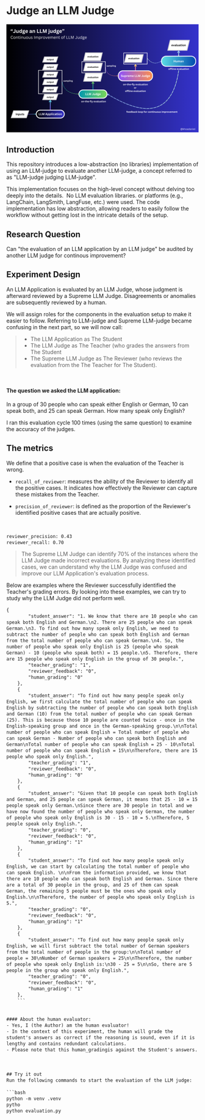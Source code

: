 # Judge an LLM Judge


![LLM-judge judging LLM-judge](img/continuous_improvement_of_llm_judge.png)


## Introduction
This repository introduces a low-abstraction (no libraries) implementation of using an LLM-judge to evaluate another LLM-judge, a concept referred to as "LLM-judge judging LLM-judge".

This implementation focuses on the high-level concept without delving too deeply into the details. 
No LLM evaluation libraries. or platforms (e.g., LangChain, LangSmith, LangFuse, etc.) were used. The code implementation has low abstraction, allowing readers to easily follow the workflow without getting lost in the intricate details of the setup.

## Research Question
Can "the evaluation of an LLM application by an LLM judge" be audited by another LLM judge for continous improvement?

## Experiment Design
An LLM Application is evaluated by an LLM Judge, whose judgment is afterward reviewed by a Supreme LLM Judge. Disagreements or anomalies are subsequently reviewed by a human.

We will assign roles for the components in the evaluation setup to make it easier to follow. Referring to LLM-judge and Supreme LLM-judge became confusing in the next part, so we will now call:

> - The LLM Application as The Student 
> - The LLM Judge as The Teacher (who grades the answers from The Student 
> - The Supreme LLM Judge as The Reviewer (who reviews the evaluation from the The Teacher for The Student).

<br>

#### The question we asked the LLM application:
In a group of 30 people who can speak either English or German, 10 can speak both, and 25 can speak German.
How many speak only English?

I ran this evaluation cycle 100 times (using the same question) to examine the accuracy of the judges.


## The metrics
We define that a positive case is when the evaluation of the Teacher is wrong.

- `recall_of_reviewer`: measures the ability of the Reviewer to identify all the positive cases. It indicates how effectively the Reviewer can capture these mistakes from the Teacher.

- `precision_of_reviewer`: is defined as the proportion of the Reviewer's identified positive cases that are actually positive.

<br>

```
reviewer_precision: 0.43
reviewer_recall: 0.70
```

> The Supreme LLM Judge can identify 70% of the instances where the LLM Judge made incorrect evaluations. By analyzing these identified cases, we can understand why the LLM Judge was confused and improve our LLM Application's evaluation process.

Below are examples where the Reviewer successfully identified the Teacher's grading errors. By looking into these examples, we can try to study why the LLM Judge did not perform well.

```
{
        "student_answer": "1. We know that there are 10 people who can speak both English and German.\n2. There are 25 people who can speak German.\n3. To find out how many speak only English, we need to subtract the number of people who can speak both English and German from the total number of people who can speak German.\n4. So, the number of people who speak only English is 25 (people who speak German) - 10 (people who speak both) = 15 people.\n5. Therefore, there are 15 people who speak only English in the group of 30 people.",
        "teacher_grading": "1",
        "reviewer_feedback": "0",
        "human_grading": "0"
    },
    {
        "student_answer": "To find out how many people speak only English, we first calculate the total number of people who can speak English by subtracting the number of people who can speak both English and German (10) from the total number of people who can speak German (25). This is because those 10 people are counted twice - once in the English-speaking group and once in the German-speaking group.\n\nTotal number of people who can speak English = Total number of people who can speak German - Number of people who can speak both English and German\nTotal number of people who can speak English = 25 - 10\nTotal number of people who can speak English = 15\n\nTherefore, there are 15 people who speak only English.",
        "teacher_grading": "1",
        "reviewer_feedback": "0",
        "human_grading": "0"
    },
    {
        "student_answer": "Given that 10 people can speak both English and German, and 25 people can speak German, it means that 25 - 10 = 15 people speak only German.\nSince there are 30 people in total and we have now found the number of people who speak only German, the number of people who speak only English is 30 - 15 - 10 = 5.\nTherefore, 5 people speak only English.",
        "teacher_grading": "0",
        "reviewer_feedback": "0",
        "human_grading": "1"
    },
    {
        "student_answer": "To find out how many people speak only English, we can start by calculating the total number of people who can speak English. \n\nFrom the information provided, we know that there are 10 people who can speak both English and German. Since there are a total of 30 people in the group, and 25 of them can speak German, the remaining 5 people must be the ones who speak only English.\n\nTherefore, the number of people who speak only English is 5.",
        "teacher_grading": "0",
        "reviewer_feedback": "0",
        "human_grading": "1"
    },
    {
        "student_answer": "To find out how many people speak only English, we will first subtract the total number of German speakers from the total number of people in the group:\n\nTotal number of people = 30\nNumber of German speakers = 25\n\nTherefore, the number of people who speak only English is:\n30 - 25 = 5\n\nSo, there are 5 people in the group who speak only English.",
        "teacher_grading": "0",
        "reviewer_feedback": "0",
        "human_grading": "1"
    },
    ```


#### About the human evaluator:
- Yes, I (the Author) am the human evaluator!
- In the context of this experiment, the human will grade the student's answers as correct if the reasoning is sound, even if it is lengthy and contains redundant calculations.
- Please note that this human_gradingis against the Student's answers.



## Try it out
Run the following commands to start the evaluation of the LLM judge:

```bash
python -m venv .venv
pytho
python evaluation.py
```


